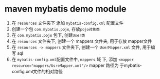 # maven mybatis demo module
1. 在 `resources` 文件夹下 添加 `mybatis-config.xml` 配置文件
2. 创建一个包 `com.mybatis.pojo`, 存放`pojo对象类`
3. 在 `com.mybatis.pojo` 包下, 创建`User类`
4. 在 `resources` 文件夹下, 创建一个 mappers 文件夹, 用于存放 mapper文件
5. 在 `resources -> mappers` 文件夹下, 创建一个 `UserMapper.xml` 文件, 用于编写 sql
6. 在 `mybatis-config.xml`配置文件中, `mappers` 域 下, 添加 `<mapper resource="mappers/UsreMapper.xml"/>` mapper 路径为 于mybatis-config.xml文件的相对路径
